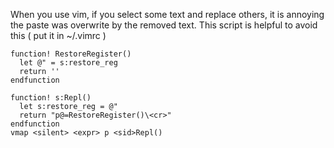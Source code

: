 When you use vim, if you select some text and replace others, it is annoying the paste was overwrite by the removed text.
This script is helpful to avoid this ( put it in ~/.vimrc )

```
function! RestoreRegister()
  let @" = s:restore_reg
  return ''
endfunction

function! s:Repl()
  let s:restore_reg = @"
  return "p@=RestoreRegister()\<cr>"
endfunction
vmap <silent> <expr> p <sid>Repl()
```
